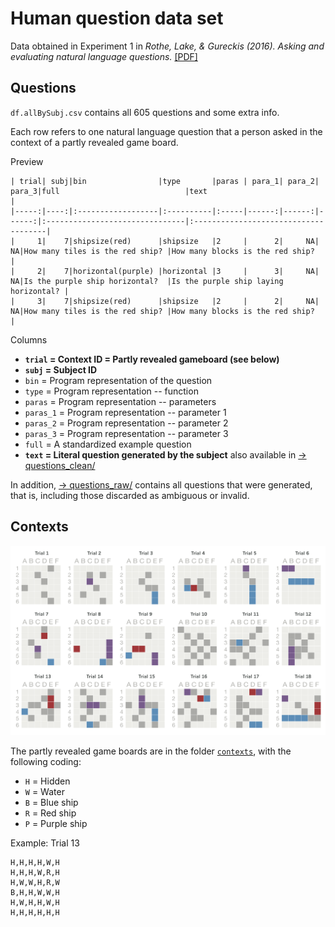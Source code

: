 
# Human question data set

Data obtained in Experiment 1 in _Rothe, Lake, & Gureckis (2016). Asking and evaluating natural language questions._ [[PDF]](https://mindmodeling.org/cogsci2016/papers/0357/paper0357.pdf)

## Questions

`df.allBySubj.csv` contains all 605 questions and some extra info.

Each row refers to one natural language question that a person asked in the context of a partly revealed game board.


Preview

```{r}
| trial| subj|bin                |type       |paras | para_1| para_2| para_3|full                            |text                                  |
|-----:|----:|:------------------|:----------|:-----|------:|------:|------:|:-------------------------------|:-------------------------------------|
|     1|    7|shipsize(red)      |shipsize   |2     |      2|     NA|     NA|How many tiles is the red ship? |How many blocks is the red ship?      |
|     2|    7|horizontal(purple) |horizontal |3     |      3|     NA|     NA|Is the purple ship horizontal?  |Is the purple ship laying horizontal? |
|     3|    7|shipsize(red)      |shipsize   |2     |      2|     NA|     NA|How many tiles is the red ship? |How many blocks is the red ship?      |
```


Columns

- **`trial` = Context ID = Partly revealed gameboard (see below)**
- **`subj` = Subject ID**
- `bin` = Program representation of the question
- `type` = Program representation -- function
- `paras` = Program representation -- parameters
- `paras_1` = Program representation -- parameter 1
- `paras_2` = Program representation -- parameter 2
- `paras_3` = Program representation -- parameter 3
- `full` = A standardized example question
- **`text` = Literal question generated by the subject** also available in [→ questions_clean/](questions_clean)

In addition, [→ questions_raw/](questions_raw) contains all questions that were generated, that is, including those discarded as ambiguous or invalid.


## Contexts

![Context 1-18](trials-ai-6x3.png)

The partly revealed game boards are in the folder [`contexts`](contexts), with the following coding:

- `H` = Hidden
- `W` = Water
- `B` = Blue ship
- `R` = Red ship
- `P` = Purple ship

Example: Trial 13

	H,H,H,H,W,H
	H,H,H,W,R,H
	H,W,W,H,R,W
	B,H,H,W,W,H
	H,W,H,H,W,H
	H,H,H,H,H,H
